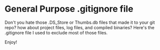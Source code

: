# General Purpose .gitignore file
Don't you hate those .DS_Store or Thumbs.db files that made it to your git repo? how about project files, log files, and compiled binaries?  Here's the .gitignore file I used to exclude most of those files.  

Enjoy!
